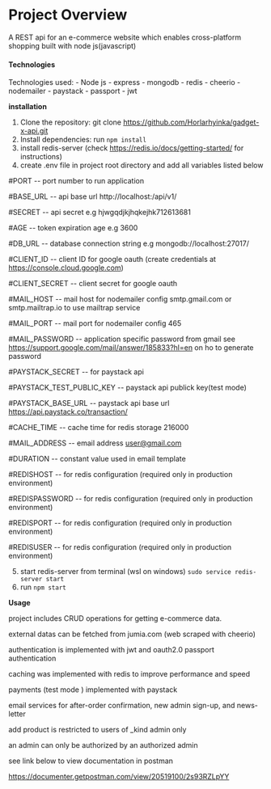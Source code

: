 <h1>Project Overview</h1>
A REST api for an e-commerce website which enables cross-platform shopping built with node js(javascript)
<h4>Technologies</h4>
Technologies used:
- Node js
- express
- mongodb
- redis
- cheerio
- nodemailer
- paystack
- passport
- jwt

**installation**
1. Clone the repository: git clone https://github.com/Horlarhyinka/gadget-x-api.git
2. Install dependencies: run `npm install`
3. install redis-server (check https://redis.io/docs/getting-started/ for instructions)
4. create .env file in project root directory and add all variables listed below

#PORT -- port number to run application 

#BASE_URL -- api base url http://localhost:<port>/api/v1/ 

#SECRET -- api secret e.g hjwgqdjkjhqkejhk712613681

#AGE -- token expiration age e.g 3600

#DB_URL -- database connection string e.g mongodb://localhost:27017/<db name>
 
#CLIENT_ID -- client ID for google oauth (create credentials at https://console.cloud.google.com)

#CLIENT_SECRET -- client secret for google oauth

#MAIL_HOST --  mail host for nodemailer config smtp.gmail.com or smtp.mailtrap.io to use mailtrap service

#MAIL_PORT -- mail port for nodemailer config 465

#MAIL_PASSWORD -- application specific password from gmail see https://support.google.com/mail/answer/185833?hl=en on ho to generate password

#PAYSTACK_SECRET -- for paystack api

#PAYSTACK_TEST_PUBLIC_KEY -- paystack api publick key(test mode)

#PAYSTACK_BASE_URL -- paystack api base url https://api.paystack.co/transaction/

#CACHE_TIME -- cache time for redis storage 216000

#MAIL_ADDRESS -- email address user@gmail.com

#DURATION -- constant value used in email template

#REDISHOST -- for redis configuration (required only in production environment)

#REDISPASSWORD -- for redis configuration (required only in production environment)

#REDISPORT -- for redis configuration (required only in production environment)

#REDISUSER -- for redis configuration (required only in production environment)

5. start redis-server from terminal (wsl on windows) `sudo service redis-server start`
6. run `npm start`

**Usage**

project includes CRUD operations for getting e-commerce data.

external datas can be fetched from jumia.com (web scraped with cheerio)

authentication is implemented with jwt and oauth2.0 passport authentication

caching was implemented with redis to improve performance and speed

payments (test mode ) implemented with paystack

email services for after-order confirmation, new admin sign-up, and news-letter

add product is restricted to users of _kind admin only

an admin can only be authorized by an authorized admin

see link below to view documentation in postman

https://documenter.getpostman.com/view/20519100/2s93RZLpYY

